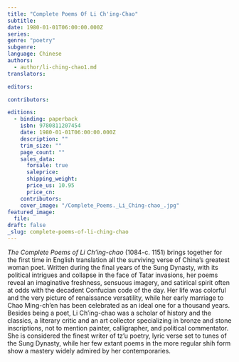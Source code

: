 ```yaml
---
title: "Complete Poems Of Li Ch'ing-Chao"
subtitle:
date: 1980-01-01T06:00:00.000Z
series:
genre: "poetry"
subgenre:
language: Chinese
authors:
  - author/li-ching-chao1.md
translators:

editors:

contributors:

editions:
  - binding: paperback
    isbn: 9780811207454
    date: 1980-01-01T06:00:00.000Z
    description: ""
    trim_size: ""
    page_count: ""
    sales_data:
      forsale: true
      saleprice:
      shipping_weight:
      price_us: 10.95
      price_cn:
    contributors:
    cover_image: "/Complete_Poems._Li_Ching-chao_.jpg"
featured_image:
  file:
draft: false
_slug: complete-poems-of-li-ching-chao
---
```


_The Complete Poems of Li Ch’ing-chao_ (1084-c. 1151) brings together for the first time in English translation all the surviving verse of China’s greatest woman poet. Written during the final years of the Sung Dynasty, with its political intrigues and collapse in the face of Tatar invasions, her poems reveal an imaginative freshness, sensuous imagery, and satirical spirit often at odds with the decadent Confucian code of the day. Her life was colorful and the very picture of renaissance versatility, while her early marriage to Chao Ming-ch’en has been celebrated as an ideal one for a thousand years. Besides being a poet, Li Ch’ing-chao was a scholar of history and the classics, a literary critic and an art collector specializing in bronze and stone inscriptions, not to mention painter, calligrapher, and political commentator. She is considered the finest writer of tz’u poetry, lyric verse set to tunes of the Sung Dynasty, while her few extant poems in the more regular shih form show a mastery widely admired by her contemporaries.

